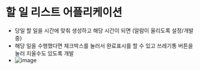 # 할 일 리스트 어플리케이션
- 당일 할 일을 시간에 맞춰 생성하고 해당 시간이 되면 (알람이 울리도록 설정/개발중)
- 해당 일을 수행했다면 체크박스를 눌러서 완료표시를 할 수 있고 쓰레기통 버튼을 눌러 지울수도 있도록 개발
- ![image](https://github.com/SebIn020208/To_Do_App/assets/115605128/1f419610-0c93-48f0-baed-ec02d9b95b4e)
